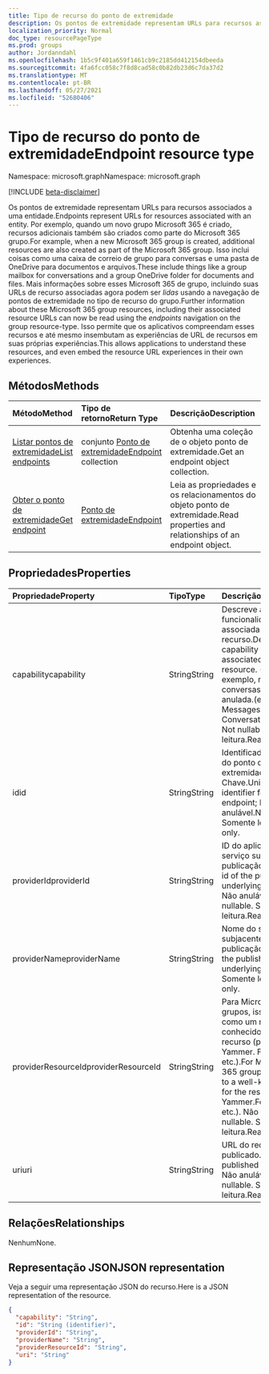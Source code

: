 ```yaml
---
title: Tipo de recurso do ponto de extremidade
description: Os pontos de extremidade representam URLs para recursos associados a uma entidade.
localization_priority: Normal
doc_type: resourcePageType
ms.prod: groups
author: Jordanndahl
ms.openlocfilehash: 1b5c9f401a659f1461cb9c2185dd412154dbeeda
ms.sourcegitcommit: 4fa6fcc058c7f8d8cad58c0b82db23d6c7da37d2
ms.translationtype: MT
ms.contentlocale: pt-BR
ms.lasthandoff: 05/27/2021
ms.locfileid: "52680406"
---
```

# <a name="endpoint-resource-type"></a><span data-ttu-id="f3643-103">Tipo de recurso do ponto de extremidade</span><span class="sxs-lookup"><span data-stu-id="f3643-103">Endpoint resource type</span></span>

<span data-ttu-id="f3643-104">Namespace: microsoft.graph</span><span class="sxs-lookup"><span data-stu-id="f3643-104">Namespace: microsoft.graph</span></span>

[!INCLUDE [beta-disclaimer](../../includes/beta-disclaimer.md)]

<span data-ttu-id="f3643-105">Os pontos de extremidade representam URLs para recursos associados a uma entidade.</span><span class="sxs-lookup"><span data-stu-id="f3643-105">Endpoints represent URLs for resources associated with an entity.</span></span>  <span data-ttu-id="f3643-106">Por exemplo, quando um novo grupo Microsoft 365 é criado, recursos adicionais também são criados como parte do Microsoft 365 grupo.</span><span class="sxs-lookup"><span data-stu-id="f3643-106">For example, when a new Microsoft 365 group is created, additional resources are also created as part of the Microsoft 365 group.</span></span> <span data-ttu-id="f3643-107">Isso inclui coisas como uma caixa de correio de grupo para conversas e uma pasta de OneDrive para documentos e arquivos.</span><span class="sxs-lookup"><span data-stu-id="f3643-107">These include things like a group mailbox for conversations and a group OneDrive folder for documents and files.</span></span> <span data-ttu-id="f3643-108">Mais informações sobre esses Microsoft 365 de grupo, incluindo suas URLs de recurso associadas agora podem ser *lidas* usando a navegação de pontos de extremidade no tipo de recurso do grupo.</span><span class="sxs-lookup"><span data-stu-id="f3643-108">Further information about these Microsoft 365 group resources, including their associated resource URLs can now be read using the *endpoints* navigation on the group resource-type.</span></span> <span data-ttu-id="f3643-109">Isso permite que os aplicativos compreendam esses recursos e até mesmo insembutam as experiências de URL de recursos em suas próprias experiências.</span><span class="sxs-lookup"><span data-stu-id="f3643-109">This allows applications to understand these resources, and even embed the resource URL experiences in their own experiences.</span></span>

## <a name="methods"></a><span data-ttu-id="f3643-110">Métodos</span><span class="sxs-lookup"><span data-stu-id="f3643-110">Methods</span></span>

| <span data-ttu-id="f3643-111">Método</span><span class="sxs-lookup"><span data-stu-id="f3643-111">Method</span></span>           | <span data-ttu-id="f3643-112">Tipo de retorno</span><span class="sxs-lookup"><span data-stu-id="f3643-112">Return Type</span></span>    |<span data-ttu-id="f3643-113">Descrição</span><span class="sxs-lookup"><span data-stu-id="f3643-113">Description</span></span>|
|:---------------|:--------|:----------|
|[<span data-ttu-id="f3643-114">Listar pontos de extremidade</span><span class="sxs-lookup"><span data-stu-id="f3643-114">List endpoints</span></span>](../api/group-list-endpoints.md) |<span data-ttu-id="f3643-115">conjunto [Ponto de extremidade](endpoint.md)</span><span class="sxs-lookup"><span data-stu-id="f3643-115">[Endpoint](endpoint.md) collection</span></span>| <span data-ttu-id="f3643-116">Obtenha uma coleção de o objeto ponto de extremidade.</span><span class="sxs-lookup"><span data-stu-id="f3643-116">Get an endpoint object collection.</span></span> |
|[<span data-ttu-id="f3643-117">Obter o ponto de extremidade</span><span class="sxs-lookup"><span data-stu-id="f3643-117">Get endpoint</span></span>](../api/endpoint-get.md) | [<span data-ttu-id="f3643-118">Ponto de extremidade</span><span class="sxs-lookup"><span data-stu-id="f3643-118">Endpoint</span></span>](endpoint.md) |<span data-ttu-id="f3643-119">Leia as propriedades e os relacionamentos do objeto ponto de extremidade.</span><span class="sxs-lookup"><span data-stu-id="f3643-119">Read properties and relationships of an endpoint object.</span></span>|

## <a name="properties"></a><span data-ttu-id="f3643-120">Propriedades</span><span class="sxs-lookup"><span data-stu-id="f3643-120">Properties</span></span>
| <span data-ttu-id="f3643-121">Propriedade</span><span class="sxs-lookup"><span data-stu-id="f3643-121">Property</span></span>     | <span data-ttu-id="f3643-122">Tipo</span><span class="sxs-lookup"><span data-stu-id="f3643-122">Type</span></span>   |<span data-ttu-id="f3643-123">Descrição</span><span class="sxs-lookup"><span data-stu-id="f3643-123">Description</span></span>|
|:---------------|:--------|:----------|
| <span data-ttu-id="f3643-124">capability</span><span class="sxs-lookup"><span data-stu-id="f3643-124">capability</span></span>     | <span data-ttu-id="f3643-125">String</span><span class="sxs-lookup"><span data-stu-id="f3643-125">String</span></span>  | <span data-ttu-id="f3643-126">Descreve a funcionalidade associada a esse recurso.</span><span class="sxs-lookup"><span data-stu-id="f3643-126">Describes the capability that is associated with this resource.</span></span> <span data-ttu-id="f3643-127">(por exemplo, mensagens, conversas etc.)  Não anulada.</span><span class="sxs-lookup"><span data-stu-id="f3643-127">(e.g. Messages, Conversations, etc.)  Not nullable.</span></span> <span data-ttu-id="f3643-128">Somente leitura.</span><span class="sxs-lookup"><span data-stu-id="f3643-128">Read-only.</span></span> |
| <span data-ttu-id="f3643-129">id</span><span class="sxs-lookup"><span data-stu-id="f3643-129">id</span></span>             | <span data-ttu-id="f3643-130">String</span><span class="sxs-lookup"><span data-stu-id="f3643-130">String</span></span>  | <span data-ttu-id="f3643-131">Identificador exclusivo do ponto de extremidade; Chave.</span><span class="sxs-lookup"><span data-stu-id="f3643-131">Unique identifier for the endpoint; Key.</span></span> <span data-ttu-id="f3643-132">Não anulável.</span><span class="sxs-lookup"><span data-stu-id="f3643-132">Not nullable.</span></span> <span data-ttu-id="f3643-133">Somente leitura.</span><span class="sxs-lookup"><span data-stu-id="f3643-133">Read-only.</span></span>|
| <span data-ttu-id="f3643-134">providerId</span><span class="sxs-lookup"><span data-stu-id="f3643-134">providerId</span></span>     | <span data-ttu-id="f3643-135">String</span><span class="sxs-lookup"><span data-stu-id="f3643-135">String</span></span>  | <span data-ttu-id="f3643-136">ID do aplicativo do serviço subjacente de publicação.</span><span class="sxs-lookup"><span data-stu-id="f3643-136">Application id of the publishing underlying service.</span></span> <span data-ttu-id="f3643-137">Não anulável.</span><span class="sxs-lookup"><span data-stu-id="f3643-137">Not nullable.</span></span> <span data-ttu-id="f3643-138">Somente leitura.</span><span class="sxs-lookup"><span data-stu-id="f3643-138">Read-only.</span></span>|
| <span data-ttu-id="f3643-139">providerName</span><span class="sxs-lookup"><span data-stu-id="f3643-139">providerName</span></span>   | <span data-ttu-id="f3643-140">String</span><span class="sxs-lookup"><span data-stu-id="f3643-140">String</span></span>  | <span data-ttu-id="f3643-141">Nome do serviço subjacente de publicação.</span><span class="sxs-lookup"><span data-stu-id="f3643-141">Name of the publishing underlying service.</span></span> <span data-ttu-id="f3643-142">Somente leitura.</span><span class="sxs-lookup"><span data-stu-id="f3643-142">Read-only.</span></span>|
| <span data-ttu-id="f3643-143">providerResourceId</span><span class="sxs-lookup"><span data-stu-id="f3643-143">providerResourceId</span></span>|<span data-ttu-id="f3643-144">String</span><span class="sxs-lookup"><span data-stu-id="f3643-144">String</span></span>| <span data-ttu-id="f3643-145">Para Microsoft 365 grupos, isso é definido como um nome conhecido para o recurso (por exemplo, Yammer. FeedURL etc.).</span><span class="sxs-lookup"><span data-stu-id="f3643-145">For Microsoft 365 groups, this is set to a well-known name for the resource (e.g. Yammer.FeedURL etc.).</span></span> <span data-ttu-id="f3643-146">Não anulável.</span><span class="sxs-lookup"><span data-stu-id="f3643-146">Not nullable.</span></span> <span data-ttu-id="f3643-147">Somente leitura.</span><span class="sxs-lookup"><span data-stu-id="f3643-147">Read-only.</span></span>|
| <span data-ttu-id="f3643-148">uri</span><span class="sxs-lookup"><span data-stu-id="f3643-148">uri</span></span>            | <span data-ttu-id="f3643-149">String</span><span class="sxs-lookup"><span data-stu-id="f3643-149">String</span></span>  | <span data-ttu-id="f3643-150">URL do recurso publicado.</span><span class="sxs-lookup"><span data-stu-id="f3643-150">URL of the published resource.</span></span> <span data-ttu-id="f3643-151">Não anulável.</span><span class="sxs-lookup"><span data-stu-id="f3643-151">Not nullable.</span></span> <span data-ttu-id="f3643-152">Somente leitura.</span><span class="sxs-lookup"><span data-stu-id="f3643-152">Read-only.</span></span>|

## <a name="relationships"></a><span data-ttu-id="f3643-153">Relações</span><span class="sxs-lookup"><span data-stu-id="f3643-153">Relationships</span></span>

<span data-ttu-id="f3643-154">Nenhum</span><span class="sxs-lookup"><span data-stu-id="f3643-154">None.</span></span>


## <a name="json-representation"></a><span data-ttu-id="f3643-155">Representação JSON</span><span class="sxs-lookup"><span data-stu-id="f3643-155">JSON representation</span></span>
<span data-ttu-id="f3643-156">Veja a seguir uma representação JSON do recurso.</span><span class="sxs-lookup"><span data-stu-id="f3643-156">Here is a JSON representation of the resource.</span></span>

<!-- {
  "blockType": "resource",
  "optionalProperties": [

  ],
  "@odata.type": "microsoft.graph.endpoint"
}-->

```json
{
  "capability": "String",
  "id": "String (identifier)",
  "providerId": "String",
  "providerName": "String",
  "providerResourceId": "String",
  "uri": "String"
}

```

<!-- uuid: 8fcb5dbc-d5aa-4681-8e31-b001d5168d79
2015-10-25 14:57:30 UTC -->
<!--
{
  "type": "#page.annotation",
  "description": "Endpoint resource",
  "keywords": "",
  "section": "documentation",
  "tocPath": "",
  "suppressions": []
}
-->


